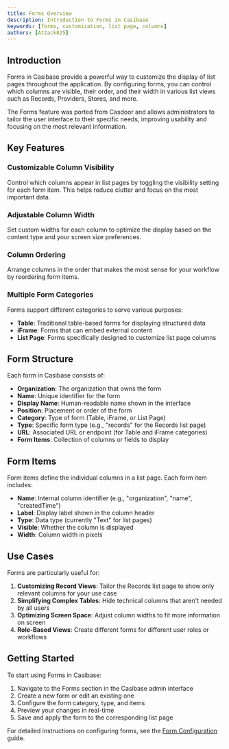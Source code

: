 ```yaml
---
title: Forms Overview
description: Introduction to Forms in Casibase
keywords: [forms, customization, list page, columns]
authors: [Attack825]
---
```


## Introduction

Forms in Casibase provide a powerful way to customize the display of list pages throughout the application. By configuring forms, you can control which columns are visible, their order, and their width in various list views such as Records, Providers, Stores, and more.

The Forms feature was ported from Casdoor and allows administrators to tailor the user interface to their specific needs, improving usability and focusing on the most relevant information.

## Key Features

### Customizable Column Visibility

Control which columns appear in list pages by toggling the visibility setting for each form item. This helps reduce clutter and focus on the most important data.

### Adjustable Column Width

Set custom widths for each column to optimize the display based on the content type and your screen size preferences.

### Column Ordering

Arrange columns in the order that makes the most sense for your workflow by reordering form items.

### Multiple Form Categories

Forms support different categories to serve various purposes:

- **Table**: Traditional table-based forms for displaying structured data
- **iFrame**: Forms that can embed external content
- **List Page**: Forms specifically designed to customize list page columns

## Form Structure

Each form in Casibase consists of:

- **Organization**: The organization that owns the form
- **Name**: Unique identifier for the form
- **Display Name**: Human-readable name shown in the interface
- **Position**: Placement or order of the form
- **Category**: Type of form (Table, iFrame, or List Page)
- **Type**: Specific form type (e.g., "records" for the Records list page)
- **URL**: Associated URL or endpoint (for Table and iFrame categories)
- **Form Items**: Collection of columns or fields to display

## Form Items

Form items define the individual columns in a list page. Each form item includes:

- **Name**: Internal column identifier (e.g., "organization", "name", "createdTime")
- **Label**: Display label shown in the column header
- **Type**: Data type (currently "Text" for list pages)
- **Visible**: Whether the column is displayed
- **Width**: Column width in pixels

## Use Cases

Forms are particularly useful for:

1. **Customizing Record Views**: Tailor the Records list page to show only relevant columns for your use case
2. **Simplifying Complex Tables**: Hide technical columns that aren't needed by all users
3. **Optimizing Screen Space**: Adjust column widths to fit more information on screen
4. **Role-Based Views**: Create different forms for different user roles or workflows

## Getting Started

To start using Forms in Casibase:

1. Navigate to the Forms section in the Casibase admin interface
2. Create a new form or edit an existing one
3. Configure the form category, type, and items
4. Preview your changes in real-time
5. Save and apply the form to the corresponding list page

For detailed instructions on configuring forms, see the [Form Configuration](form-configuration.md) guide.
